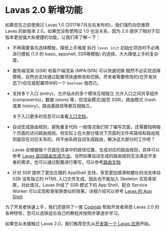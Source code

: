 # Lavas 2.0 新增功能

如果您在之前使用过 Lavas 1.0 (2017年7月左右发布的)，我们强烈向您推荐 Lavas 的新版本 2.0。如果您没有使用过 1.0 也没关系，因为 2.0 提供了相对于旧版本更加强大和便捷的功能，让我们来了解一下：

* 不再需要事先选择模板，降低上手难度
    执行 `lavas init` 初始化项目时不必再进行模板 (1.0 的 basic, appshell, SSR等模板) 的选择，大大降低上手的复杂度。

* 服务端渲染 (SSR) 和客户端渲染 (MPA/SPA) 可以快速切换
    既然不必实现选择模板，自然也支持通过配置项快速修改和切换。开发者需要修改的(在开发状态下)仅仅是配置项中的一个 `boolean` 值而已。

* 支持多个入口 (entry)，允许站点的多个模块互相独立
    允许入口之间共享组件 (components)，数据 (store) 等，但渲染模式(是否 SSR)，路由模式 (hash 或者 history)，路由基路径等都互相独立。

    关于入口更多的信息可以查看[入口文档](/v2/advanced/entry)。

* 自动生成路由规则，避免重复代码
    一般情况我们除了编写页面，还需要指明每个页面的访问路由规则。但实际上在大部分情况下页面的文件夹路径和路由规则是存在对应关系的。何不由系统自动生成路由，解决这大部分的工作呢？

    Lavas 会根据每个页面在目录中的路径位置，生成对应的路由规则，具体可以参考 [Lavas 自动路由生成方法](/v2/basic/introduction#Lavas-自动路由生成方法)。当然如果自动生成的路由规则无法满足开发者的需求，也可以通过配置进行重写，可以参考[路由文档](/v2/advanced/router)

* 针对 SSR 提供了更加合理的 AppShell 支持，享受更加顺滑和健壮的浏览体验
    SSR 没有独立的 HTML 入口文件生成，因此也不能加入 Skeleton 实现骨架屏。对此情况，Lavas 升级了 SSR 模式下的 App Shell，配合 Service Worker 可以实现和骨架屏类似的效果。详细介绍可以参考 [Lavas 的 App Shell](/v2/advanced/appshell)

为了开发者快速上手，我们还提供了一套 [Codelab](/codelab) 帮助开发者熟悉 Lavas 2.0 的各种特性，您可以选择适合自己的教程并按照步骤逐步学习。

如果您从未接触过 Lavas 2.0，我们推荐您先从[开发第一个 Lavas 应用](/codelab/get-started/introduction)开始。
